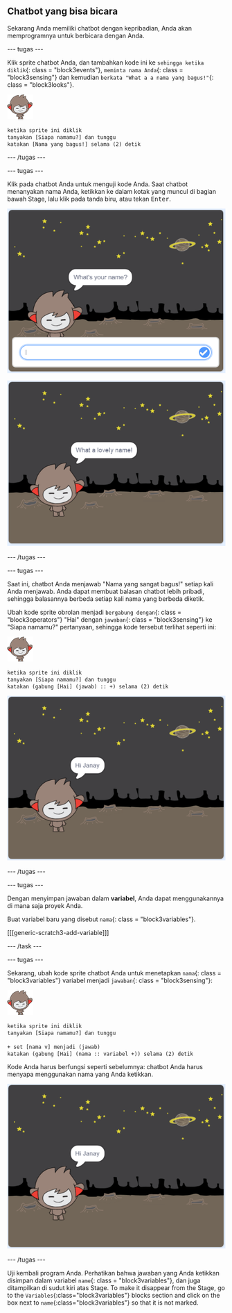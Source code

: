 ## Chatbot yang bisa bicara

Sekarang Anda memiliki chatbot dengan kepribadian, Anda akan memprogramnya untuk berbicara dengan Anda.

\--- tugas \---

Klik sprite chatbot Anda, dan tambahkan kode ini ke `sehingga ketika diklik`{: class = "block3events"}, `meminta nama Anda`{: class = "block3sensing"} dan kemudian `berkata "What a a nama yang bagus!"`{: class = "block3looks"}.

![nano sprite](images/nano-sprite.png)

```blocks3
ketika sprite ini diklik
tanyakan [Siapa namamu?] dan tunggu
katakan [Nama yang bagus!] selama (2) detik
```

\--- /tugas \---

\--- tugas \---

Klik pada chatbot Anda untuk menguji kode Anda. Saat chatbot menanyakan nama Anda, ketikkan ke dalam kotak yang muncul di bagian bawah Stage, lalu klik pada tanda biru, atau tekan <kbd>Enter</kbd>.

![Menguji tanggapan ChatBot](images/chatbot-ask-test1.png)

![Menguji tanggapan ChatBot](images/chatbot-ask-test2.png)

\--- /tugas \---

\--- tugas \---

Saat ini, chatbot Anda menjawab "Nama yang sangat bagus!" setiap kali Anda menjawab. Anda dapat membuat balasan chatbot lebih pribadi, sehingga balasannya berbeda setiap kali nama yang berbeda diketik.

Ubah kode sprite obrolan menjadi `bergabung dengan`{: class = "block3operators"} "Hai" dengan `jawaban`{: class = "block3sensing"} ke "Siapa namamu?" pertanyaan, sehingga kode tersebut terlihat seperti ini:

![nano sprite](images/nano-sprite.png)

```blocks3
ketika sprite ini diklik
tanyakan [Siapa namamu?] dan tunggu
katakan (gabung [Hai] (jawab) :: +) selama (2) detik
```

![Menguji balasan yang dipersonalisasi](images/chatbot-answer-test.png)

\--- /tugas \---

\--- tugas \---

Dengan menyimpan jawaban dalam **variabel**, Anda dapat menggunakannya di mana saja proyek Anda.

Buat variabel baru yang disebut `nama`{: class = "block3variables"}.

[[[generic-scratch3-add-variable]]]

\--- /task \---

\--- tugas \---

Sekarang, ubah kode sprite chatbot Anda untuk menetapkan `nama`{: class = "block3variables"} variabel menjadi `jawaban`{: class = "block3sensing"}:

![nano sprite](images/nano-sprite.png)

```blocks3
ketika sprite ini diklik
tanyakan [Siapa namamu?] dan tunggu

+ set [nama v] menjadi (jawab)
katakan (gabung [Hai] (nama :: variabel +)) selama (2) detik
```

Kode Anda harus berfungsi seperti sebelumnya: chatbot Anda harus menyapa menggunakan nama yang Anda ketikkan.

![Menguji balasan yang dipersonalisasi](images/chatbot-answer-test.png)

\--- /tugas \---

Uji kembali program Anda. Perhatikan bahwa jawaban yang Anda ketikkan disimpan dalam variabel `name`{: class = "block3variables"}, dan juga ditampilkan di sudut kiri atas Stage. To make it disappear from the Stage, go to the `Variables`{:class="block3variables"} blocks section and click on the box next to `name`{:class="block3variables"} so that it is not marked.